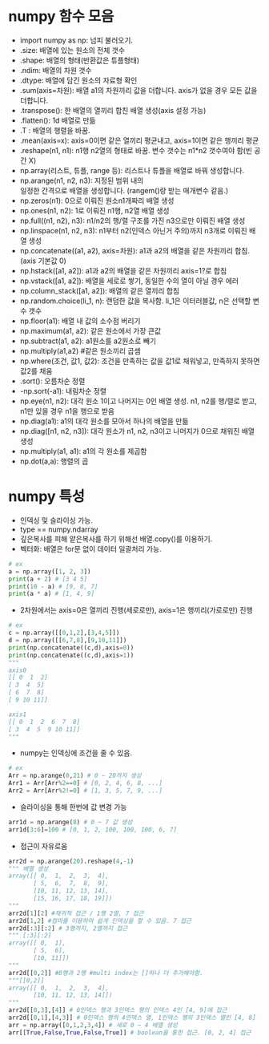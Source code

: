 # numpy 함수 모음
- import numpy as np: 넘피 불러오기.
- .size: 배열에 있는 원소의 전체 갯수
- .shape: 배열의 형태(반환값은 튜플형태)
- .ndim: 배열의 차원 갯수
- .dtype: 배열에 담긴 원소의 자료형 확인
- .sum(axis=차원): 배열 a1의 차원끼리 값을 더합니다. axis가 없을 경우 모든 값을 더합니다.
- .transpose(): 한 배열의 열끼리 합친 배열 생성(axis 설정 가능)
- .flatten(): 1d 배열로 만듦
- .T : 배열의 행렬을 바꿈.
- .mean(axis=x): axis=0이면 같은 열끼리 평균내고, axis=1이면 같은 행끼리 평균
- .reshape(n1, n1): n1행 n2열의 형태로 바꿈. 변수 갯수는 n1*n2 갯수여야 함(빈 공간 X)
- np.array(리스트, 튜플, range 등):  리스트나 튜플을 배열로 바꿔 생성합니다.
- np.arange(n1, n2, n3): 지정된 범위 내의  
일정한 간격으로 배열을 생성합니다. 
(rangem()랑 받는 매개변수 같음.)
- np.zeros(n1): 0으로 이뤄진 원소n1개짜리 배열 생성
- np.ones(n1, n2): 1로 이뤄진 n1행, n2열 배열 생성
- np.full((n1, n2), n3): n1/n2의 행/렬 구조를 가진 n3으로만 이뤄진 배열 생성
- np.linspace(n1, n2, n3): n1부터 n2(인덱스 아닌거 주의)까지 n3개로 이뤄진 배열 생성
- np.concatenate((a1, a2), axis=차원): a1과 a2의 배열을 같은 차원끼리 합침.(axis 기본값 0)
- np.hstack([a1, a2]): a1과 a2의 배열을 같은 차원끼리 axis=1?로 합침
- np.vstack([a1, a2]): 배열을 세로로 쌓기, 동일한 수의 열이 아닐 경우 에러
- np.column_stack([a1, a2]): 배열의 같은 열끼리 합침
- np.random.choice(li_1, n): 랜덤한 값을 복사함. li_1은 이터러블값, n은 선택할 변수 갯수
- np.floor(a1): 배열 내 값의 소수점 버리기
- np.maximum(a1, a2): 같은 원소에서 가장 큰값
- np.subtract(a1, a2): a1원소를 a2원소로 빼기
- np.multiply(a1,a2) #같은 원소끼리 곱셈
- np.where(조건, 값1, 값2): 조건을 만족하는 값을 값1로 채워넣고, 만족하지 못하면 값2를 채움
- .sort(): 오름차순 정렬
- -np.sort(-a1): 내림차순 정렬
- np.eye(n1, n2): 대각 원소 1이고 나머지는 0인 배열 생성. n1, n2를 행/렬로 받고, n1만 있을 경우 n1을 행으로 받음
- np.diag(a1): a1의 대각 원소를 모아서 하나의 배열을 만듦
- np.diag([n1, n2, n3]): 대각 원소가 n1, n2, n3이고 나머지가 0으로 채워진 배열 생성
- np.multiply(a1, a1): a1의 각 원소를 제곱함
- np.dot(a,a): 행렬의 곱

# numpy 특성
- 인덱싱 및 슬라이싱 가능.
- type == numpy.ndarray
- 깊은복사를 피해 얕은복사를 하기 위해선 배열.copy()를 이용하기.
- 벡터화: 배열은 for문 없이 데이터 일괄처리 가능.
```python
# ex
a = np.array([1, 2, 3])
print(a + 2) # [3 4 5]
print(10 - a) # [9, 8, 7]
print(a * a) # [1, 4, 9]
```
- 2차원에서는 axis=0은 열끼리 진행(세로로만), axis=1은 행끼리(가로로만) 진행
```python
# ex
c = np.array([[0,1,2],[3,4,5]])
d = np.array([[6,7,8],[9,10,11]])
print(np.concatenate((c,d),axis=0))
print(np.concatenate((c,d),axis=1))
"""
axis0
[[ 0  1  2]
[ 3  4  5]
[ 6  7  8]
[ 9 10 11]]

axis1
[[ 0  1  2  6  7  8]
[ 3  4  5  9 10 11]]
"""
```
- numpy는 인덱싱에 조건을 줄 수 있음.
```python
# ex
Arr = np.arange(0,21) # 0 ~ 20까지 생성
Arr1 = Arr[Arr%2==0] # [0, 2, 4, 6, 8, ...]
Arr2 = Arr[Arr%2!=0] # [1, 3, 5, 7, 9, ...]
```
- 슬라이싱을 통해 한번에 값 변경 가능
```python
arr1d = np.arange(8) # 0 ~ 7 값 생성
arr1d[3:6]=100 # [0, 1, 2, 100, 100, 100, 6, 7]
```
- 접근이 자유로움
```python
arr2d = np.arange(20).reshape(4,-1)
""" 배열 생성
array([[ 0,  1,  2,  3,  4],
       [ 5,  6,  7,  8,  9],
       [10, 11, 12, 13, 14],
       [15, 16, 17, 18, 19]])
"""
arr2d[1][2] #재귀적 접근 / 1행 2열, 7 접근
arr2d[1,2] #컴마를 이용하여 쉽게 인덱싱을 할 수 있음. 7 접근
arr2d[:3][:2] # 3행까지, 2열까지 접근
""" [:3][:2]
array([[ 0,  1],
       [ 5,  6],
       [10, 11]])
"""
arr2d[[0,2]] #0행과 2행 #multi index는 []하나 더 추가해야함.
"""[[0,2]]
array([[ 0,  1,  2,  3,  4],
       [10, 11, 12, 13, 14]])
"""
arr2d[[0,3],[4]] # 0인덱스 행과 3인덱스 행의 인덱스 4인 [4, 9]에 접근
arr2d[[0,1],[4,3]] # 0인덱스 행의 4인덱스 열, 1인덱스 행의 3인덱스 열인 [4, 8] 접근
arr = np.array([0,1,2,3,4]) # 새로 0 ~ 4 배열 생성
arr[[True,False,True,False,True]] # boolean을 통한 접근. [0, 2, 4] 접근
```
